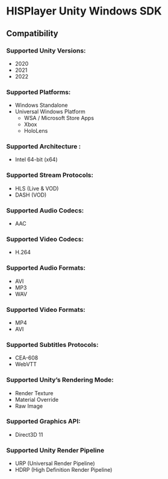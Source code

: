 # HISPlayer Unity Windows SDK

## Compatibility

### Supported Unity Versions: 
* 2020
* 2021
* 2022

### Supported Platforms: 
* Windows Standalone
* Universal Windows Platform
  * WSA / Microsoft Store Apps
  * Xbox
  * HoloLens

### Supported Architecture : 
* Intel 64-bit (x64)

### Supported Stream Protocols: 
* HLS (Live & VOD)
* DASH (VOD)

### Supported Audio Codecs:
 * AAC

### Supported Video Codecs:
 * H.264

### Supported Audio Formats:
 * AVI
 * MP3
 * WAV

### Supported Video Formats:
* MP4
* AVI

### Supported Subtitles Protocols: 
* CEA-608
* WebVTT

### Supported Unity’s Rendering Mode: 
* Render Texture
* Material Override
* Raw Image

### Supported Graphics API:
* Direct3D 11

### Supported Unity Render Pipeline
* URP (Universal Render Pipeline)
* HDRP (High Definition Render Pipeline)
